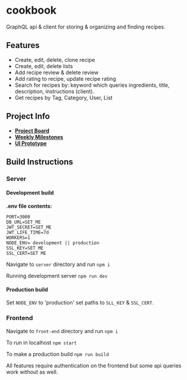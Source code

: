# cookbook

GraphQL api & client for storing & organizing and finding recipes. 

## Features
- Create, edit, delete, clone recipe
- Create, edit, delete lists
- Add recipe review & delete review
- Add rating to recipe, update recipe rating
- Search for recipes by: keyword which queries ingredients, title, description, instructions (client).
- Get recipes by Tag, Category, User, List

## Project Info

- [**Project Board**](https://github.com/Nkiuru/cookbook/projects/1)
- [**Weekly Milestones**](https://github.com/Nkiuru/cookbook/milestones)
- [**UI Prototype**](https://www.figma.com/file/zgVdmT8zHhfXmOtPzq7Inw/cookbook?node-id=0%3A1)

## Build Instructions

### **Server**
#### Development build
**.env file contents:**
```
PORT=3000
DB_URL=SET_ME
JWT_SECRET=SET_ME
JWT_LIFE_TIME=7d
WORKERS=1
NODE_ENV= development || production
SSL_KEY=SET ME
SSL_CERT=SET ME
```

Navigate to `server` directory and run `npm i`

Running development server `npm run dev`

#### Production build
Set `NODE_ENV` to 'production' set paths to `SLL_KEY` & `SSL_CERT`.

### **Frontend** 
Navigate to `front-end` directory and run `npm i`

To run in localhost `npm start`

To make a production build `npm run build`

All features require authentication on the frontend but some api queries work without as well.
